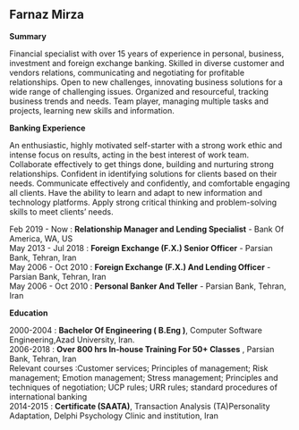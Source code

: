 


Farnaz Mirza
---
                          

**Summary**

Financial specialist with over 15 years of experience in personal, business, investment and foreign exchange banking. Skilled in diverse customer and vendors relations, communicating and negotiating for profitable relationships. Open to new challenges, innovating business solutions for a wide range of challenging issues. Organized and resourceful, tracking business trends and needs. Team player, managing multiple tasks and projects, learning new skills and information. 

**Banking Experience**

An enthusiastic, highly motivated self-starter with a strong work ethic and intense focus on results, acting in the best interest of work team. Collaborate effectively to get things done, building and nurturing strong relationships. Confident in identifying solutions for clients based on their needs. Communicate effectively and confidently, and comfortable engaging all clients. Have the ability to learn and adapt to new information and technology platforms. Apply strong critical thinking and problem-solving skills to meet clients’ needs. 

Feb 2019 - Now
: **Relationship Manager and Lending Specialist** - Bank Of America, WA, US    
May 2013 - Jul 2018
: **Foreign Exchange (F.X.) Senior Officer** - Parsian Bank, Tehran, Iran   
May 2006 - Oct 2010
: **Foreign Exchange (F.X.) And Lending Officer** -Parsian Bank, Tehran, Iran  
May 2006 - Oct 2010
: **Personal Banker And Teller** - Parsian Bank, Tehran, Iran

**Education**

2000-2004 : **Bachelor Of Engineering ( B.Eng )**, Computer Software Engineering,Azad University, Iran.   
2006-2018 : **Over 800 hrs In-house Training For 50+ Classes** , Parsian Bank, Tehran, Iran    
Relevant courses :Customer services; Principles of management; Risk management; Emotion management; Stress management; Principles and techniques of negotiation; UCP rules; URR rules; standard procedures of international banking    
2014-2015 : **Certificate (SAATA)**, Transaction Analysis (TA)Personality Adaptation, Delphi Psychology Clinic and institution, Iran  

   
